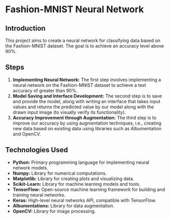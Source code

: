 # Fashion-MNIST Neural Network
## Introduction
This project aims to create a neural network for classifying data based on the Fashion-MNIST dataset. The goal is to achieve an accuracy level above 90%.

## Steps
1. **Implementing Neural Network:** The first step involves implementing a neural network on the Fashion-MNIST dataset to achieve a test accuracy of greater than 90%.
2. **Model Saving and Interface Development:** The second step is to save and provide the model, along with writing an interface that takes input values and returns the predicted value by our model along with the drawn input image (to visually verify its functionality).
3. **Accuracy Improvement through Augmentation:**  The third step is to improve our accuracy by using augmentation techniques, i.e., creating new data based on existing data using libraries such as Albumentation and OpenCV.

## Technologies Used
- **Python:** Primary programming language for implementing neural network models.
- **Numpy:** Library for numerical computations.
- **Matplotlib:** Library for creating plots and visualizing data.
- **Scikit-Learn:** Library for machine learning models and tools.
- **TensorFlow:** Open-source machine learning framework for building and training neural networks.
- **Keras:** High-level neural networks API, compatible with TensorFlow.
- **Albumentations:** Library for data augmentation.
- **OpenCV:** Library for image processing.
